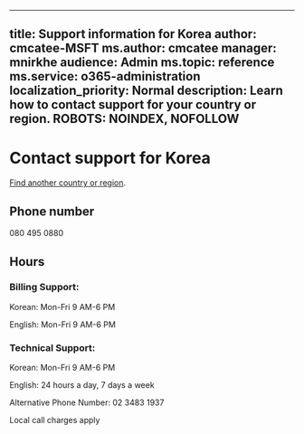 ﻿
---                                
title: Support information for Korea
author: cmcatee-MSFT
ms.author: cmcatee
manager: mnirkhe
audience: Admin
ms.topic: reference
ms.service: o365-administration
localization_priority: Normal
description: Learn how to contact support for your country or region.
ROBOTS: NOINDEX, NOFOLLOW
---

# Contact support for Korea

[Find another country or region](../contact-support-for-business-products.md).

## Phone number
080 495 0880

## Hours
### Billing Support:

Korean: Mon-Fri 9 AM-6 PM

English: Mon-Fri 9 AM-6 PM

### Technical Support:

Korean: Mon-Fri 9 AM-6 PM

English: 24 hours a day, 7 days a week

Alternative Phone Number: 02 3483 1937

Local call charges apply


